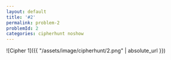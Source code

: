 ```yaml
---
layout: default
title: '#2'
permalink: problem-2
problemId: 2
categories: cipherhunt noshow
---
```

![Cipher 1]({{ "/assets/image/cipherhunt/2.png" | absolute_url }})
